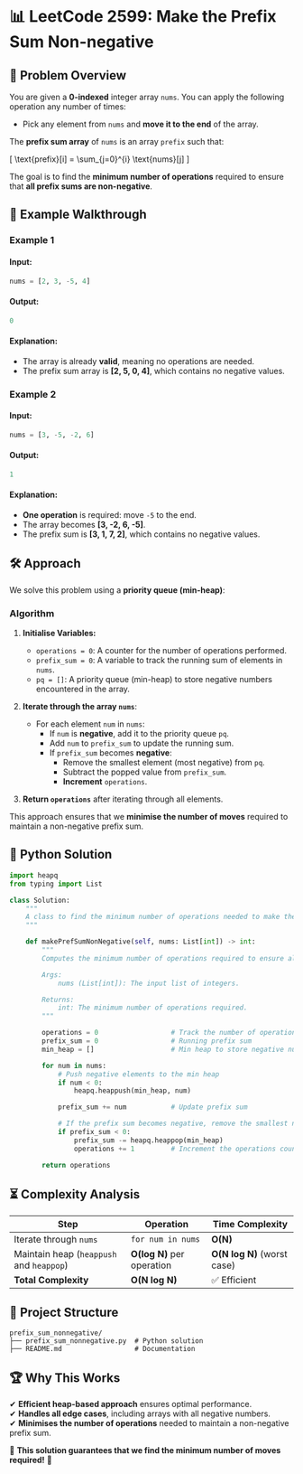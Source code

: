 # 📊 **LeetCode 2599: Make the Prefix Sum Non-negative**  

## 📌 **Problem Overview**  
You are given a **0-indexed** integer array `nums`. You can apply the following operation any number of times:  

- Pick any element from `nums` and **move it to the end** of the array.  

The **prefix sum array** of `nums` is an array `prefix` such that:  

\[
\text{prefix}[i] = \sum_{j=0}^{i} \text{nums}[j]
\]

The goal is to find the **minimum number of operations** required to ensure that **all prefix sums are non-negative**.  

## 🎯 **Example Walkthrough**  

### **Example 1**  
#### **Input:**  
```python
nums = [2, 3, -5, 4]
```
#### **Output:**  
```python
0
```
#### **Explanation:**  
- The array is already **valid**, meaning no operations are needed.  
- The prefix sum array is **[2, 5, 0, 4]**, which contains no negative values.  

### **Example 2**  
#### **Input:**  
```python
nums = [3, -5, -2, 6]
```
#### **Output:**  
```python
1
```
#### **Explanation:**  
- **One operation** is required: move `-5` to the end.  
- The array becomes **[3, -2, 6, -5]**.  
- The prefix sum is **[3, 1, 7, 2]**, which contains no negative values.  

## 🛠 **Approach**  

We solve this problem using a **priority queue (min-heap)**:  

### **Algorithm**
1. **Initialise Variables:**  
   - `operations = 0`: A counter for the number of operations performed.  
   - `prefix_sum = 0`: A variable to track the running sum of elements in `nums`.  
   - `pq = []`: A priority queue (min-heap) to store negative numbers encountered in the array.  

2. **Iterate through the array `nums`**:
   - For each element `num` in `nums`:  
     - If `num` is **negative**, add it to the priority queue `pq`.  
     - Add `num` to `prefix_sum` to update the running sum.  
     - If `prefix_sum` becomes **negative**:  
       - Remove the smallest element (most negative) from `pq`.  
       - Subtract the popped value from `prefix_sum`.  
       - **Increment** `operations`.  

3. **Return `operations`** after iterating through all elements.  

This approach ensures that we **minimise the number of moves** required to maintain a non-negative prefix sum.

## 🚀 **Python Solution**  

```python
import heapq
from typing import List

class Solution:
    """
    A class to find the minimum number of operations needed to make the prefix sum non-negative.
    """

    def makePrefSumNonNegative(self, nums: List[int]) -> int:
        """
        Computes the minimum number of operations required to ensure all prefix sums are non-negative.

        Args:
            nums (List[int]): The input list of integers.

        Returns:
            int: The minimum number of operations required.
        """

        operations = 0                  # Track the number of operations performed
        prefix_sum = 0                  # Running prefix sum
        min_heap = []                   # Min heap to store negative numbers

        for num in nums:
            # Push negative elements to the min heap
            if num < 0:
                heapq.heappush(min_heap, num)

            prefix_sum += num           # Update prefix sum

            # If the prefix sum becomes negative, remove the smallest negative number
            if prefix_sum < 0:
                prefix_sum -= heapq.heappop(min_heap)
                operations += 1         # Increment the operations count

        return operations
```

## ⏳ **Complexity Analysis**  

| Step | Operation | Time Complexity |
|------|------------|----------------|
| Iterate through `nums` | `for num in nums` | **O(N)** |
| Maintain heap (`heappush` and `heappop`) | **O(log N)** per operation | **O(N log N)** (worst case) |
| **Total Complexity** | **O(N log N)** | ✅ Efficient |

## 📁 **Project Structure**  

```
prefix_sum_nonnegative/
├── prefix_sum_nonnegative.py  # Python solution
├── README.md                  # Documentation
```

## 🏆 **Why This Works**  

✔ **Efficient heap-based approach** ensures optimal performance.  
✔ **Handles all edge cases**, including arrays with all negative numbers.  
✔ **Minimises the number of operations** needed to maintain a non-negative prefix sum.  

🚀 **This solution guarantees that we find the minimum number of moves required!** 🎯